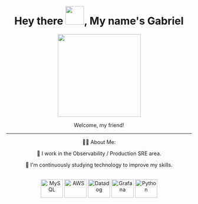 <div id="header" align="center">
  <h1>Hey there <img src="https://media.giphy.com/media/hvRJCLFzcasrR4ia7z/giphy.gif" width="50px"/>, My name's Gabriel</h1>
<div align="center">
  <img height="225em" src="https://i.imgur.com/baoR9zJ.gif" />
</div>
<p> Welcome, my friend!

<hr />

<p> 👨‍💻 About Me:
  
📍 I work in the Observability / Production SRE area.

🎯 I'm continuously studying technology to improve my skills.
</p>

<div style="display: inline_block"><br>
  <img align="center" alt="MySQL" height="50" width="60" src="https://cdn.jsdelivr.net/gh/devicons/devicon/icons/mysql/mysql-original.svg">
  <img align="center" alt="AWS" height="50" width="60" src="https://cdn.jsdelivr.net/gh/devicons/devicon/icons/amazonwebservices/amazonwebservices-original.svg">
  <img align="center" alt="Datadog" height="50" width="60" src="https://www.vectorlogo.zone/logos/datadoghq/datadoghq-icon.svg">
  <img align="center" alt="Grafana" height="50" width="60" src="https://www.vectorlogo.zone/logos/grafana/grafana-icon.svg">
  <img align="center" alt="Python" height="50" width="60" src="https://cdn.jsdelivr.net/gh/devicons/devicon/icons/python/python-original.svg">
</div>

